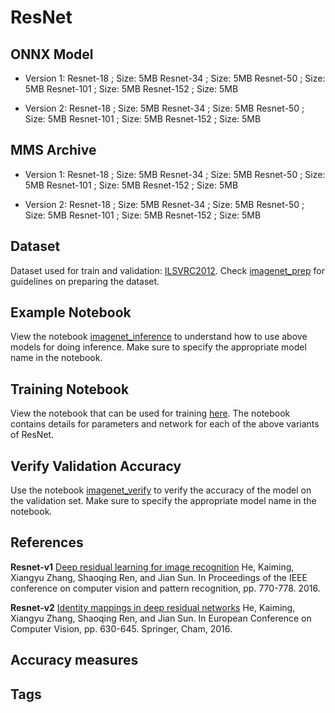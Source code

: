 # ResNet
<!-- add a description -->

## ONNX Model
<!-- Consider using a table for these -->
* Version 1:
 Resnet-18 ; Size: 5MB
 Resnet-34 ; Size: 5MB
 Resnet-50 ; Size: 5MB
 Resnet-101 ; Size: 5MB
 Resnet-152 ; Size: 5MB

* Version 2:
  Resnet-18 ; Size: 5MB
 Resnet-34 ; Size: 5MB
 Resnet-50 ; Size: 5MB
 Resnet-101 ; Size: 5MB
 Resnet-152 ; Size: 5MB


## MMS Archive
* Version 1:
 Resnet-18 ; Size: 5MB
 Resnet-34 ; Size: 5MB
 Resnet-50 ; Size: 5MB
 Resnet-101 ; Size: 5MB
 Resnet-152 ; Size: 5MB

* Version 2:
  Resnet-18 ; Size: 5MB
 Resnet-34 ; Size: 5MB
 Resnet-50 ; Size: 5MB
 Resnet-101 ; Size: 5MB
 Resnet-152 ; Size: 5MB

## Dataset
Dataset used for train and validation: [ILSVRC2012](http://www.image-net.org/challenges/LSVRC/2012/). Check [imagenet_prep](../imagenet_prep.md) for guidelines on preparing the dataset.

## Example Notebook
View the notebook [imagenet_inference](../imagenet_inference.ipynb) to understand how to use above models for doing inference. Make sure to specify the appropriate model name in the notebook.

## Training Notebook
View the notebook that can be used for training [here](train_resnet.ipynb). The notebook contains details for parameters and network for each of the above variants of ResNet.

## Verify Validation Accuracy
Use the notebook [imagenet_verify](../imagenet_verify.ipynb) to verify the accuracy of the model on the validation set. Make sure to specify the appropriate model name in the notebook.

## References
**Resnet-v1**
[Deep residual learning for image recognition](https://arxiv.org/abs/1512.03385)
 He, Kaiming, Xiangyu Zhang, Shaoqing Ren, and Jian Sun. In Proceedings of the IEEE conference on computer vision and pattern recognition, pp. 770-778. 2016.

**Resnet-v2**
[Identity mappings in deep residual networks](https://arxiv.org/abs/1603.05027)
He, Kaiming, Xiangyu Zhang, Shaoqing Ren, and Jian Sun.
In European Conference on Computer Vision, pp. 630-645. Springer, Cham, 2016.

## Accuracy measures

## Tags
